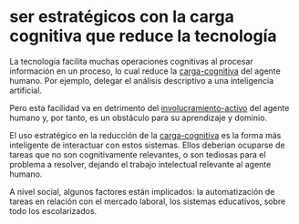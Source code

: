 # ser estratégicos con la carga cognitiva que reduce la tecnología

La tecnología facilita muchas operaciones cognitivas al procesar información en un proceso, lo cual reduce la [carga-cognitiva](carga-cognitiva.md) del agente humano. Por ejemplo, delegar el análisis descriptivo a una inteligencia artificial.

Pero esta facilidad va en detrimento del [involucramiento-activo](involucramiento-activo.md) del agente humano y, por tanto, es un obstáculo para su aprendizaje y dominio.

El uso estratégico en la reducción de la [carga-cognitiva](carga-cognitiva.md) es la forma más inteligente de interactuar con estos sistemas. Ellos deberían ocuparse de tareas que no son cognitivamente relevantes, o son tediosas para el problema a resolver, dejando el trabajo intelectual relevante al agente humano.

A nivel social, algunos factores están implicados: la automatización de tareas en relación con el mercado laboral, los sistemas educativos, sobre todo los escolarizados.
